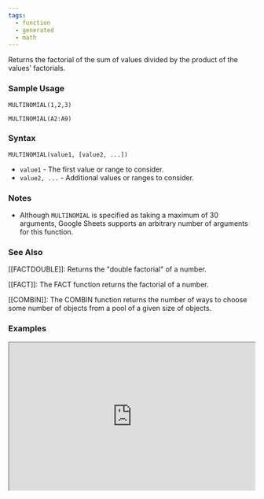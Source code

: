 ```yaml
---
tags:
  - function
  - generated
  - math
---
```


Returns the factorial of the sum of values divided by the product of the values' factorials.

### Sample Usage

`MULTINOMIAL(1,2,3)`

`MULTINOMIAL(A2:A9)`

### Syntax

`MULTINOMIAL(value1, [value2, ...])`

* `value1` - The first value or range to consider.
* `value2, ...` - Additional values or ranges to consider.

### Notes

* Although `MULTINOMIAL` is specified as taking a maximum of 30 arguments, Google Sheets supports an arbitrary number of arguments for this function.

### See Also

[[FACTDOUBLE]]: Returns the "double factorial" of a number.

[[FACT]]: The FACT function returns the factorial of a number.

[[COMBIN]]: The COMBIN function returns the number of ways to choose some number of objects from a pool of a given size of objects.

### Examples

<iframe height="300" src="https://docs.google.com/spreadsheet/pub?key=0As3tAuweYU9QdEJiMVBZandsWS1DY3NIc244VWZLZ0E&amp;output=html" width="500"></iframe>